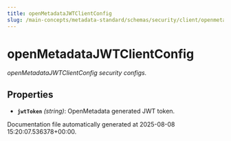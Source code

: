 ```yaml
---
title: openMetadataJWTClientConfig
slug: /main-concepts/metadata-standard/schemas/security/client/openmetadatajwtclientconfig
---
```


# openMetadataJWTClientConfig

*openMetadataJWTClientConfig security configs.*

## Properties

- **`jwtToken`** *(string)*: OpenMetadata generated JWT token.


Documentation file automatically generated at 2025-08-08 15:20:07.536378+00:00.

